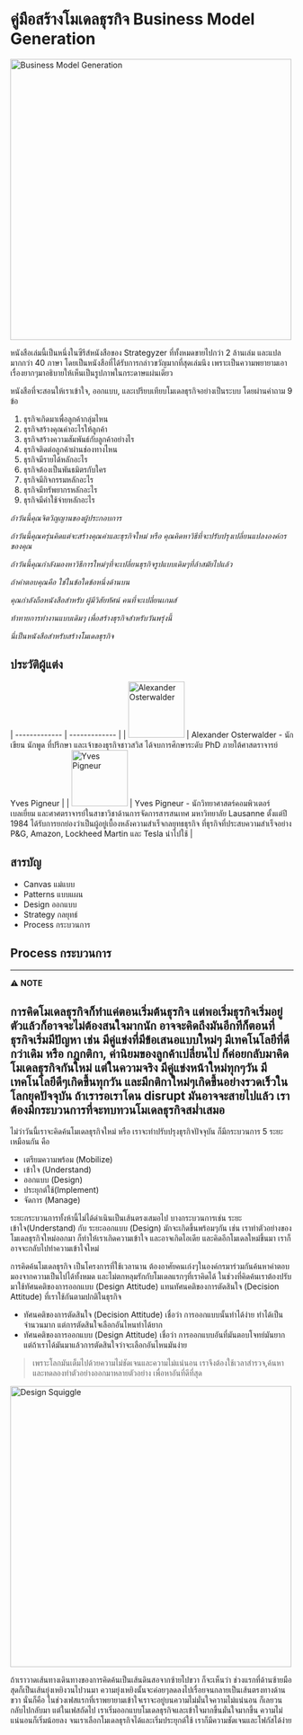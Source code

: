 # คู่มือสร้างโมเดลธุรกิจ Business Model Generation

<img src="https://www.strategyzer.com/hs-fs/hubfs/BOOK_COVER_WEB_01-Business_Model_Generation.png?width=1700&height=1380&name=BOOK_COVER_WEB_01-Business_Model_Generation.png" alt="Business Model Generation" style="width:500px;"/>

หนังสือเล่มนี้เป็นหนึ่งในซีรีส์หนังสือของ Strategyzer ที่ทั้งหมดขายไปกว่า 2 ล้านเล่ม และแปลมากกว่า 40 ภาษา 
โดยเป็นหนังสือที่ได้รับการกล่าวขวัญมากที่สุดเล่มนึง เพราะเป็นความพยายามเอาเรื่องยากๆมาอธิบายให้เห็นเป็นรูปภาพในกระดาษแผ่นเดียว

หนังสือที่จะสอนให้เราเข้าใจ, ออกแบบ, และเปรียบเทียบโมเดลธุรกิจอย่างเป็นระบบ โดยผ่านคำถาม 9 ข้อ
1. ธุรกิจเกิดมาเพื่อลูกค้ากลุ่มไหน 
2. ธุรกิจสร้างคุณค่าอะไรให้ลูกค้า
3. ธุรกิจสร้างความสัมพันธ์กับลูกค้าอย่างไร 
4. ธุรกิจติดต่อลูกค้าผ่านช่องทางไหน
5. ธุรกิจมีรายได้หลักอะไร
6. ธุรกิจต้องเป็นพันธมิตรกับใคร
7. ธุรกิจมีกิจกรรมหลักอะไร
8. ธุรกิจมีทรัพยากรหลักอะไร
9. ธุรกิจมีค่าใช้จ่ายหลักอะไร


*ถ้าวันนี้คุณจิตวิญญานของผู้ประกอบการ*

*ถ้าวันนี้คุณครุ่นคิดแต่จะสร้างคุณค่าและธุรกิจใหม่ หรือ คุณคิดหาวิธีที่จะปรับปรุงเปลี่ยนแปลงองค์กรของคุณ*

*ถ้าวันนี้คุณกำลังมองหาวิธีการใหม่ๆที่จะเปลี่ยนธุรกิจรูปแบบเดิมๆที่ล้าสมัยไปแล้ว*

*ถ้าคำตอบคุณคือ ใช่ในข้อใดข้อหนึ่งด้านบน* 

*คุณกำลังถือหนังสือสำหรับ ผู้มีวิสัยทัศน์ คนที่จะเปลี่ยนเกมส์*

*ท้าทายการทำงานแบบเดิมๆ เพื่อสร้างธุรกิจสำหรับวันพรุ่งนี้*

*นี่เป็นหนังสือสำหรับสร้างโมเดลธุรกิจ*

## ประวัติผู้แต่ง

| ------------- | ------------- |
| <img src="https://upload.wikimedia.org/wikipedia/commons/7/7c/Alexander_Osterwalder%2C_October_2011_%28cropped%29.jpg" alt="Alexander Osterwalder" style="width:100px;" />  | Alexander Osterwalder - นักเขียน นักพูด ที่ปรึกษา และเจ้าของธุรกิจชาวสวิส ได้จบการศึกษาระดับ PhD ภายใต้ศาสตราจารย์ Yves Pigneur  |
| <img src="https://images-na.ssl-images-amazon.com/images/I/41zwJATFyLL._US230_.jpg" alt="Yves Pigneur" style="width:100px;" />  | Yves Pigneur - นักวิทยาศาสตร์คอมพิวเตอร์เบลเยี่ยม และศาศตราจารย์ในสาขาวิชาด้านการจัดการสารสนเทศ มหาวิทยาลัย Lausanne ตั้งแต่ปี 1984 ได้รับการยกย่องว่าเป็นผู้อยู่เบื้องหลังความสำเร็จกลยุทธธุรกิจ ที่ธุรกิจที่ประสบความสำเร็จอย่าง P&G, Amazon, Lockheed Martin และ Tesla นำไปใช้  |


## สารบัญ
* Canvas แม่แบบ
* Patterns แบบแผน
* Design ออกแบบ
* Strategy กลยุทธ์
* Process กระบวนการ

## Process กระบวนการ

---
:warning: **NOTE**

การคิดโมเดลธุรกิจก็ทำแค่ตอนเริ่มต้นธุรกิจ แต่พอเริ่มธุรกิจเริ่มอยู่ตัวแล้วก็อาจจะไม่ต้องสนใจมากนัก อาจจะคิดถึงมันอีกทีก็ตอนที่ธุรกิจเริ่มมีปัญหา เช่น มีคู่แข่งที่มีข้อเสนอแบบใหม่ๆ มีเทคโนโลยีที่ดีกว่าเดิม หรือ กฏกติกา, ค่านิยมของลูกค้าเปลี่ยนไป ก็ค่อยกลับมาคิดโมเดลธุรกิจกันใหม่ แต่ในความจริง มีคู่แข่งหน้าใหม่ทุกๆวัน มีเทคโนโลยีดีๆเกิดขึ้นทุกวัน และมีกติกาใหม่ๆเกิดขึ้นอย่างรวดเร็วในโลกยุคปัจจุบัน  ถ้าเรารอเราโดน disrupt มันอาจจะสายไปแล้ว เราต้องมีกระบวนการที่จะทบทวนโมเดลธุรกิจสม่ำเสมอ
---

ไม่ว่าวันนี้เราจะคิดค้นโมเดลธุรกิจใหม่ หรือ เราจะทำปรับปรุงธุรกิจปัจจุบัน ก็มีกระบวนการ 5 ระยะเหมือนกัน คือ
* เตรียมความพร้อม (Mobilize)
* เข้าใจ (Understand) 
* ออกแบบ (Design)
* ประยุกต์ใช้(Implement) 
* จัดการ (Manage)

ระยะกระบวนการทั้งห้านี้ไม่ได้ดำเนินเป็นเส้นตรงเสมอไป บางกระบวนการเช่น ระยะเข้าใจ(Understand) กับ ระยะออกแบบ (Design) มักจะเกิดขึ้นพร้อมๆกัน เช่น เราทำตัวอย่างของโมเดลธุรกิจใหม่ออกมา ก็ทำให้เราเกิดความเข้าใจ และอาจเกิดไอเดีย และคิดอีกโมเดลใหม่ขึ้นมา เราก็อาจจะกลับไปทำความเข้าใจใหม่

การคิดค้นโมเดลธุรกิจ เป็นโครงการที่ใช้เวลานาน ต้องอาศัยคนเก่งๆในองค์กรมาร่วมกันค้นหาคำตอบ มองจากความเป็นไปได้ทั้งหมด และไม่ตกหลุมรักกับโมเดลแรกๆที่เราคิดได้
ในช่วงที่คิดค้นเราต้องปรับมาใช้ทัศนคติของการออกแบบ (Design Attitude) แทนทัศนคติของการตัดสินใจ (Decision Attitude) ที่เราใช้กันตามปกติในธุรกิจ  
* ทัศนคติของการตัดสินใจ (Decision Attitude) เชื่อว่า การออกแบบนั้นทำได้ง่าย ทำได้เป็นจำนวนมาก แต่การตัดสินใจเลือกอันไหนทำได้ยาก
* ทัศนคติของการออกแบบ (Design Attitude) เชื่อว่า การออกแบบอันที่มันตอบโจทย์มันยาก แต่ถ้าเราได้มันมาแล้วการตัดสินใจว่าจะเลือกอันไหนมันง่าย

> เพราะโลกมันเต็มไปด้วยความไม่ชัดเจนและความไม่แน่นอน เราจึงต้องใช้เวลาสำรวจ,ค้นหาและทดลองทำตัวอย่างออกมาหลายตัวอย่าง เพื่อหาอันที่ดีที่สุด

<img src="https://freight.cargo.site/w/1000/i/42f492f0268f3b80342e2f8ca96efbc74de1cdcaba6ce707c83121b5afe74405/squiggle-labels-outline.png" alt="Design Squiggle" style="width:500px;"/>

ถ้าเราวาดเส้นทางเดินทางของการคิดค้นเป็นเส้นดินสอจากซ้ายไปขวา ก็จะเห็นว่า ช่วงแรกที่ด้านซ้ายมือสุดก็เป็นเส้นยุ่งเหยิงวนไปวนมา ความยุ่งเหยิงนั้นจะค่อยๆลดลงไปเรื่อยจนกลายเป็นเส้นตรงทางด้านขวา นั่นก็คือ ในช่วงเฟสแรกที่เราพยายามเข้าใจเราจะอยู่บนความไม่มั่นใจความไม่แน่นอน ก็เลยวนกลับไปกลับมา 
แต่ในเฟสถัดไป เราเริ่มออกแบบโมเดลธุรกิจและเข้าใจมากขึ้นมั่นใจมากขึ้น ความไม่แน่นอนก็เริ่มน้อยลง
จนเราเลือกโมเดลธุรกิจได้และเริ่มประยุกต์ใช้ เราก็มีความชัดเจนและโฟกัสได้ง่าย
